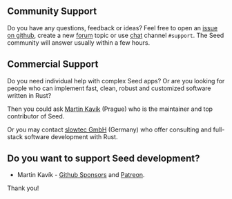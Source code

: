 ## Community Support

Do you have any questions, feedback or ideas?
Feel free to open an 
[issue on github](https://github.com/seed-rs/seed/issues), create a new [forum](https://seed.discourse.group/) topic or use [chat](https://discord.gg/JHHcHp5) channel `#support`.
The Seed community will answer usually within a few hours.

## Commercial Support

Do you need individual help with complex Seed apps?
Or are you looking for people who can implement
fast, clean, robust and customized software written in Rust?

Then you could ask [Martin Kavík](https://kavik.cz/) (Prague)
who is the maintainer and top contributor of Seed.

Or you may contact [slowtec GmbH](https://slowtec.de/) (Germany)
who offer consulting and full-stack software development with Rust.

## Do you want to support Seed development?

- Martin Kavík - [Github Sponsors](https://github.com/sponsors/MartinKavik) and [Patreon](https://www.patreon.com/martinkavik).

Thank you!
